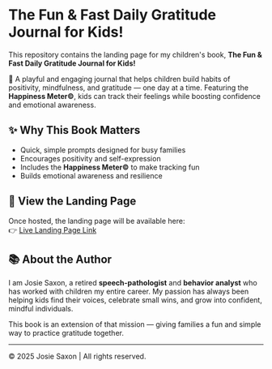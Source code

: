 # The Fun & Fast Daily Gratitude Journal for Kids!

This repository contains the landing page for my children's book, **The Fun & Fast Daily Gratitude Journal for Kids!**  

🌟 A playful and engaging journal that helps children build habits of positivity, mindfulness, and gratitude — one day at a time. Featuring the **Happiness Meter©**, kids can track their feelings while boosting confidence and emotional awareness.  

## ✨ Why This Book Matters
- Quick, simple prompts designed for busy families  
- Encourages positivity and self-expression  
- Includes the **Happiness Meter©** to make tracking fun  
- Builds emotional awareness and resilience  

## 🚀 View the Landing Page
Once hosted, the landing page will be available here:  
👉 [Live Landing Page Link](https://yourusername.github.io/your-repo-name/)  

## 📚 About the Author
I am Josie Saxon, a retired **speech-pathologist** and **behavior analyst** who has worked with children my entire career. My passion has always been helping kids find their voices, celebrate small wins, and grow into confident, mindful individuals.  

This book is an extension of that mission — giving families a fun and simple way to practice gratitude together.  

---

© 2025 Josie Saxon | All rights reserved.
